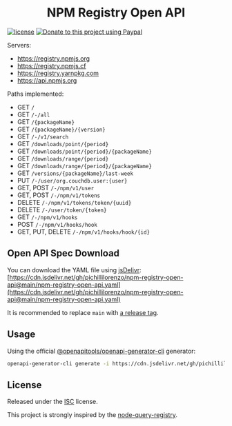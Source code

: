 <div align="center">

# NPM Registry Open API

</div>

[![license](https://img.shields.io/github/license/pichillilorenzo/npm-registry-open-api)](/LICENSE)
[![Donate to this project using Paypal](https://img.shields.io/badge/paypal-donate-yellow.svg)](https://www.paypal.me/LorenzoPichilli)

Servers:
- https://registry.npmjs.org
- https://registry.npmjs.cf
- https://registry.yarnpkg.com
- https://api.npmjs.org

Paths implemented:
- GET `/`
- GET `/-/all`
- GET `/{packageName}`
- GET `/{packageName}/{version}`
- GET `/-/v1/search`
- GET `/downloads/point/{period}`
- GET `/downloads/point/{period}/{packageName}`
- GET `/downloads/range/{period}`
- GET `/downloads/range/{period}/{packageName}`
- GET `/versions/{packageName}/last-week`
- PUT `/-/user/org.couchdb.user:{user}`
- GET, POST `/-/npm/v1/user`
- GET, POST `/-/npm/v1/tokens`
- DELETE `/-/npm/v1/tokens/token/{uuid}`
- DELETE `/-/user/token/{token}`
- GET `/-/npm/v1/hooks`
- POST `/-/npm/v1/hooks/hook`
- GET, PUT, DELETE `/-/npm/v1/hooks/hook/{id}`

## Open API Spec Download

You can download the YAML file using [jsDelivr](https://www.jsdelivr.com/):
[https://cdn.jsdelivr.net/gh/pichillilorenzo/npm-registry-open-api@main/npm-registry-open-api.yaml](https://cdn.jsdelivr.net/gh/pichillilorenzo/npm-registry-open-api@main/npm-registry-open-api.yaml)

It is recommended to replace `main` with [a release tag](https://github.com/pichillilorenzo/npm-registry-open-api/tags).

## Usage

Using the official [@openapitools/openapi-generator-cli](https://www.npmjs.com/package/@openapitools/openapi-generator-cli) generator:
```bash
openapi-generator-cli generate -i https://cdn.jsdelivr.net/gh/pichillilorenzo/npm-registry-open-api@main/npm-registry-open-api.yaml -g typescript-fetch
```

## License

Released under the [ISC](/LICENSE) license.

This project is strongly inspired by the [node-query-registry](https://github.com/velut/node-query-registry).
